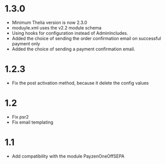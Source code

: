 # 1.3.0

- Minimum Thelia version is now 2.3.0
- moduyle.xml uses the v2.2 module schema
- Using hooks for configuration instead of AdminIncludes.
- Added the choice of sending the order confirmation email on successful payment only
- Added the choice of sending a payment confirmation email. 

# 1.2.3

- Fix the post activation method, because it delete the config values

# 1.2

- Fix psr2
- Fix email templating

# 1.1

- Add compatibility with the module PayzenOneOffSEPA
